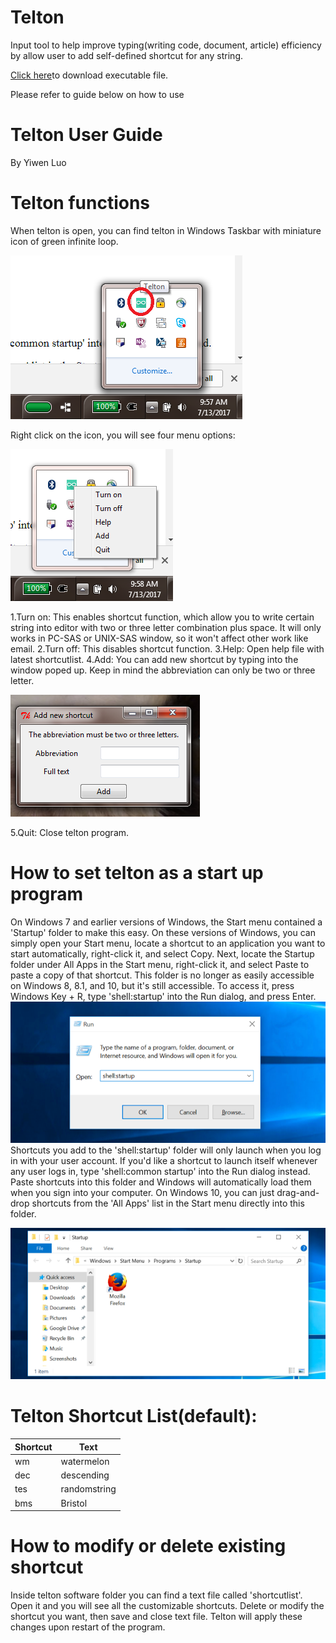 # Telton
Input tool to help improve typing(writing code, document, article) efficiency by allow user to add self-defined shortcut for any string.

[Click here](./telton.zip)to download executable file.

Please refer to guide below on how to use




# Telton User Guide


By Yiwen Luo

# Telton functions

When telton is open, you can find telton in Windows Taskbar with miniature icon of green infinite loop. 

![](./guideimg/img3.png?raw=true "Optional Title")

Right click on the icon, you will see four menu options:

![](./guideimg/img4.png?raw=true "Optional Title")

1.Turn on: This enables shortcut function, which allow you to write certain string into editor with two or three letter combination plus space. It will only works in PC-SAS or UNIX-SAS window, so it won't affect other work like email.
2.Turn off: This disables shortcut function.
3.Help: Open help file with latest shortcutlist.
4.Add: You can add new shortcut by typing into the window poped up. Keep in mind the abbreviation can only be two or three letter.

![](./guideimg/img5.png?raw=true "Optional Title")

5.Quit: Close telton program.


# How to set telton as a start up program
On Windows 7 and earlier versions of Windows, the Start menu contained a 'Startup' folder to make this easy. On these versions of Windows, you can simply open your Start menu, locate a shortcut to an application you want to start automatically, right-click it, and select Copy. Next, locate the Startup folder under All Apps in the Start menu, right-click it, and select Paste to paste a copy of that shortcut.
This folder is no longer as easily accessible on Windows 8, 8.1, and 10, but it's still accessible. To access it, press Windows Key + R, type 'shell:startup' into the Run dialog, and press Enter.
![](./guideimg/img1.png?raw=true "Optional Title")
Shortcuts you add to the 'shell:startup' folder will only launch when you log in with your user account. If you'd like a shortcut to launch itself whenever any user logs in, type 'shell:common startup' into the Run dialog instead.
Paste shortcuts into this folder and Windows will automatically load them when you sign into your computer. On Windows 10, you can just drag-and-drop shortcuts from the 'All Apps' list in the Start menu directly into this folder.

![](./guideimg/img2.png?raw=true "Optional Title")

# Telton Shortcut List(default):

| Shortcut | Text         |
|----------|--------------|
| wm       | watermelon   |
| dec      | descending   |
| tes      | randomstring |
| bms      | Bristol      |


# How to modify or delete existing shortcut
Inside telton software folder you can find a text file called 'shortcutlist'. Open it and you will see all the customizable shortcuts. Delete or modify the shortcut you want, then save and close text file. Telton will apply these changes upon restart of the program.
